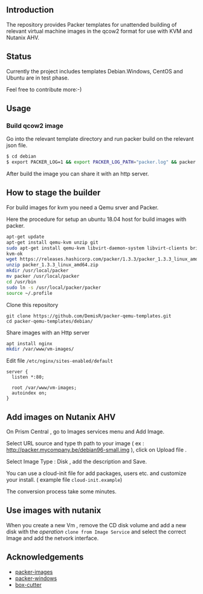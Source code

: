 ## Introduction

The repository provides Packer templates for unattended
building of relevant virtual machine images in the qcow2 format for
use with KVM and Nutanix AHV.


## Status

Currently the project includes templates Debian.Windows, CentOS and Ubuntu are in test phase.

Feel free to contribute more:-)

## Usage

### Build qcow2 image

Go into the relevant template directory and run packer build on the
relevant json file.

```bash
$ cd debian
$ export PACKER_LOG=1 && export PACKER_LOG_PATH="packer.log" && packer build debian96.json
```
After build the image you can share it with an http server.

## How to stage the builder
For build images for kvm you need a Qemu srver and Packer.

Here the procedure for setup an ubuntu 18.04 host for build images with packer.
```bash
apt-get update
apt-get install qemu-kvm unzip git
sudo apt-get install qemu-kvm libvirt-daemon-system libvirt-clients bridge-utils
kvm-ok
wget https://releases.hashicorp.com/packer/1.3.3/packer_1.3.3_linux_amd64.zip
unzip packer_1.3.3_linux_amd64.zip
mkdir /usr/local/packer
mv packer /usr/local/packer
cd /usr/bin
sudo ln -s /usr/local/packer/packer
source ~/.profile
```

Clone this repository
```
git clone https://github.com/DemisR/packer-qemu-templates.git
cd packer-qemu-templates/debian/
```

Share images with an Http server
```bash
apt install nginx
mkdir /var/www/vm-images/
```

Edit file `/etc/nginx/sites-enabled/default`
```
server {
  listen *:80;

  root /var/www/vm-images;
  autoindex on;
}
```

## Add images on Nutanix AHV
On Prism Central , go to Images services menu and Add Image.

Select URL source and type th path to your image ( ex : http://packer.mycompany.be/debian96-small.img ), click on Upload file .

Select Image Type : Disk , add the description and Save.

You can use a cloud-init file for add packages, users etc. and customize your install. ( example file `cloud-init.example`)


The conversion process take some minutes.

## Use images with nutanix
When you create a new Vm , remove the CD disk volume and add a new disk with the *operation* `clone from Image Service` and select the correct Image and add the netvork interface.

## Acknowledgements

* [packer-images](https://github.com/opentable/packer-images.git)
* [packer-windows](https://github.com/joefitzgerald/packer-windows)
* [box-cutter](https://github.com/boxcutter/)
